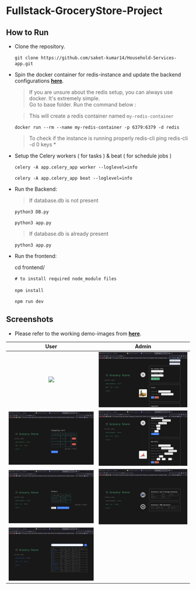 # Fullstack-GroceryStore-Project

## How to Run

- Clone the repository.
  
  ```shell
  git clone https://github.com/saket-kumar14/Household-Services-app.git
  ```

- Spin the docker container for redis-instance and update the backend configurations [**here**](app.py).
  
    > If you are unsure about the redis setup, you can always use docker. It's extremely simple. <br/>
    > Go to base folder. Run the command below :

    > This will create a redis container named `my-redis-container`

    ```shell
    docker run --rm --name my-redis-container -p 6379:6379 -d redis
    ```

    > To check if the instance is running properly
    > redis-cli ping
    > redis-cli -d 0
    > keys *

- Setup the Celery workers ( for tasks ) & beat ( for schedule jobs )
  ```shell
  celery -A app.celery_app worker --loglevel=info
  ```

  ```shell
  celery -A app.celery_app beat --loglevel=info
  ```
    
- Run the Backend:
  > If database.db is not present

  ```shell
  python3 DB.py
  ```
  ```shell
  python3 app.py
  ```
  
  > If database.db is already present
  ```shell
  python3 app.py
  ```

- Run the frontend:

  cd frontend/

  ```shell
  # to install required node_module files

  npm install
  ```

  ```shell
  npm run dev
  ```

## Screenshots
- Please refer to the working demo-images from [**here**](demo_img).
  
User                  |  Admin
:-------------------------:|:-------------------------:
![](./demo_iimg/user_view.png)  |  ![](./demo_img/admin_manager_view.png)
![](./demo_img/cart.png)  |  ![](./demo_img/products.png)
![](./demo_img/orders.png)  |  ![](./demo_img/admin_dash.png)
![](./demo_img/search.png)  |  

<br/>
